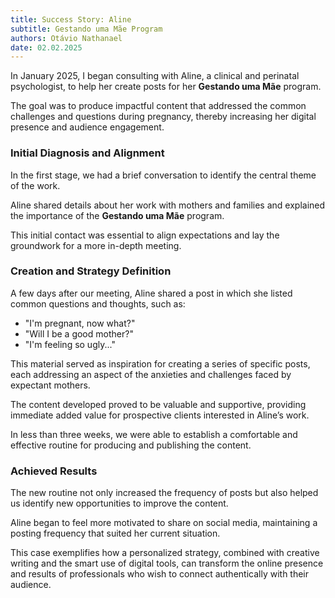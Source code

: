 ```yaml
---
title: Success Story: Aline
subtitle: Gestando uma Mãe Program
authors: Otávio Nathanael
date: 02.02.2025
---
```


In January 2025, I began consulting with Aline, a clinical and perinatal psychologist, to help her create posts for her **Gestando uma Mãe** program.

The goal was to produce impactful content that addressed the common challenges and questions during pregnancy, thereby increasing her digital presence and audience engagement.

### Initial Diagnosis and Alignment
In the first stage, we had a brief conversation to identify the central theme of the work.

Aline shared details about her work with mothers and families and explained the importance of the **Gestando uma Mãe** program.

This initial contact was essential to align expectations and lay the groundwork for a more in-depth meeting.

### Creation and Strategy Definition
A few days after our meeting, Aline shared a post in which she listed common questions and thoughts, such as:

- "I'm pregnant, now what?"
- "Will I be a good mother?"
- "I'm feeling so ugly..."

This material served as inspiration for creating a series of specific posts, each addressing an aspect of the anxieties and challenges faced by expectant mothers.

The content developed proved to be valuable and supportive, providing immediate added value for prospective clients interested in Aline’s work.

In less than three weeks, we were able to establish a comfortable and effective routine for producing and publishing the content.

### Achieved Results
The new routine not only increased the frequency of posts but also helped us identify new opportunities to improve the content.

Aline began to feel more motivated to share on social media, maintaining a posting frequency that suited her current situation.

This case exemplifies how a personalized strategy, combined with creative writing and the smart use of digital tools, can transform the online presence and results of professionals who wish to connect authentically with their audience.
